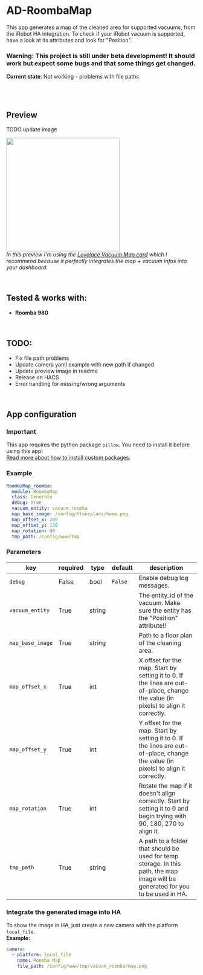 # AD-RoombaMap

This app generates a map of the cleaned area for supported vacuums, from the iRobot HA integration.
To check if your iRobot vacuum is supported, have a look at its attributes and look for "Position". 

### Warning: This project is still under beta development! It should work but expect some bugs and that some things get changed.
**Current state**: Not working - problems with file paths
<br><br><br><br>



## Preview
TODO update image

<img src="https://github.com/Xitee1/AppDaemon-useful-apps/assets/59659167/823517c2-d144-49ed-8333-e6b889889b78" height="300"><br>
_In this preview I'm using the [Lovelace Vacuum Map card](https://github.com/PiotrMachowski/lovelace-xiaomi-vacuum-map-card) which I recommend because it perfectly integrates the map + vacuum infos into your dashboard._

<br>

## Tested & works with:
- **Roomba 980**

<br>

## TODO:
- Fix file path problems
- Update camera yaml example with new path if changed
- Update preview image in readme
- Release on HACS
- Error handling for missing/wrong arguments

<br>

## App configuration
### Important
This app requires the python package `pillow`. You need to install it before using this app!<br>
[Read more about how to install custom packages.](https://github.com/Xitee1/AppDaemon-useful-apps/blob/main/INSTALL_PY_PACKAGES.md)

### Example
```yaml
RoombaMap_roomba:
  module: RoombaMap
  class: Generate
  debug: True
  vacuum_entity: vacuum.roomba
  map_base_image: /config/floorplans/home.png
  map_offset_x: 200
  map_offset_y: 130
  map_rotation: 90
  tmp_path: /config/www/tmp
```

### Parameters
| key              | required | type   | default | description                                                                                                                        |
|------------------|----------|--------|---------|------------------------------------------------------------------------------------------------------------------------------------|
| `debug`          | False    | bool   | `False` | Enable debug log messages.                                                                                                         |
| `vacuum_entity`  | True     | string |         | The entity_id of the vacuum. Make sure the entity has the "Position" attribute!!                                                   |
| `map_base_image` | True     | string |         | Path to a floor plan of the cleaning area.                                                                                         |
| `map_offset_x`   | True     | int    |         | X offset for the map. Start by setting it to 0. If the lines are out-of-place, change the value (in pixels) to align it correctly. |
| `map_offset_y`   | True     | int    |         | Y offset for the map. Start by setting it to 0. If the lines are out-of-place, change the value (in pixels) to align it correctly. |
| `map_rotation`   | True     | int    |         | Rotate the map if it doesn't align correctly. Start by setting it to 0 and begin trying with 90, 180, 270 to align it.             |
| `tmp_path`       | True     | string |         | A path to a folder that should be used for temp storage. In this path, the map image will be generated for you to be used in HA.   |

### Integrate the generated image into HA
To show the image in HA, just create a new camera with the platform `local_file`.<br>
**Example:**
```yaml
camera:
  - platform: local_file
    name: Roomba Map
    file_path: /config/www/tmp/vacuum_roomba/map.png
```
